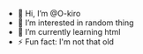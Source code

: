- 👋 Hi, I’m @O-kiro
- 👀 I’m interested in random thing
- 🌱 I’m currently learning html
- ⚡ Fun fact: I'm not that old
